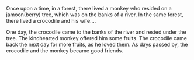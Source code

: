 Once upon a time, in a forest, there lived a monkey who resided on a jamoon(berry) tree, which was on the banks of a river.
In the same forest, there lived a crocodile and his wife....

One day, the crocodile came to the banks of the river and rested under the tree. The kindhearted monkey offered him some fruits.
The crocodile came back the next day for more fruits, as he loved them. As days passed by, the crocodile and the monkey became good friends.
